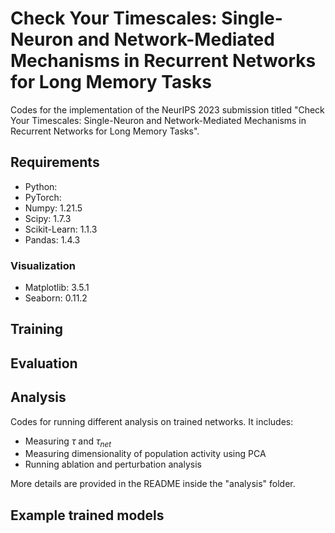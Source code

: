 # Check Your Timescales: Single-Neuron and Network-Mediated Mechanisms in Recurrent Networks for Long Memory Tasks

Codes for the implementation of the NeurIPS 2023 submission titled "Check Your Timescales: Single-Neuron and Network-Mediated Mechanisms in Recurrent Networks for Long Memory Tasks".



## Requirements
- Python: 
- PyTorch:
- Numpy: 1.21.5 
- Scipy: 1.7.3
- Scikit-Learn: 1.1.3
- Pandas: 1.4.3

### Visualization
- Matplotlib: 3.5.1
- Seaborn: 0.11.2


## Training


## Evaluation


## Analysis
Codes for running different analysis on trained networks. It includes:
- Measuring $\tau$ and $\tau_{net}$
- Measuring dimensionality of population activity using PCA
- Running ablation and perturbation analysis

More details are provided in the README inside the "analysis" folder.


## Example trained models
